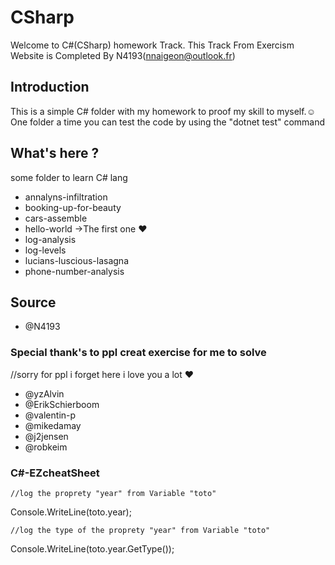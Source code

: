 # CSharp
Welcome to C#(CSharp) homework Track.
    This Track From Exercism Website is Completed By N4193(nnaigeon@outlook.fr)

## Introduction
This is a simple C# folder with my homework to proof my skill to myself.☺
One folder a time you can test the code by using the "dotnet test" command 

## What's here ?
some folder to learn C# lang 
- annalyns-infiltration
- booking-up-for-beauty
- cars-assemble
- hello-world ->The first one ♥
- log-analysis
- log-levels
- lucians-luscious-lasagna
- phone-number-analysis

## Source
- @N4193

### Special thank's to ppl creat exercise for me to solve 
//sorry for ppl i forget here i love you a lot ♥
- @yzAlvin
- @ErikSchierboom
- @valentin-p
- @mikedamay
- @j2jensen
- @robkeim

### C#-EZcheatSheet 
    //log the proprety "year" from Variable "toto"
Console.WriteLine(toto.year);

    //log the type of the proprety "year" from Variable "toto"
Console.WriteLine(toto.year.GetType());

